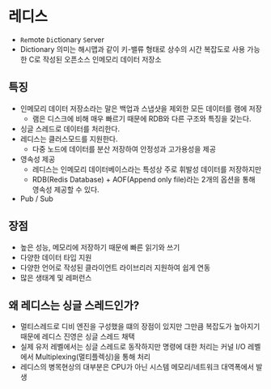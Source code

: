 # 레디스
- `Re`mote `Di`ctionary `S`erver
- Dictionary 의미는 해시맵과 같이 키-밸류 형태로 상수의 시간 복잡도로 사용 가능한 C로 작성된 오픈소스 인메모리 데이터 저장소

## 특징
- 인메모리 데이터 저장소라는 말은 백업과 스냅샷을 제외한 모든 데이터를 램에 저장
  - 램은 디스크에 비해 매우 빠르기 때문에 RDB와 다른 구조와 특징을 갖는다.
- 싱글 스레드로 데이터를 처리한다.
- 레디스는 클러스모드를 지원한다.
  - 다중 노드에 데이터를 분산 저장하여 안정성과 고가용성을 제공
- 영속성 제공
  - 레디스는 인메모리 데이터베이스라는 특성상 주로 휘발성 데이터를 저장하지만  
  - RDB(Redis Database) + AOF(Append only file)라는 2개의 옵션을 통해 영속성 제공할 수 있다.
- Pub / Sub

## 장점
- 높은 성능, 메모리에 저장하기 때문에 빠른 읽기와 쓰기
- 다양한 데이터 타입 지원
- 다양한 언어로 작성된 클라이언트 라이브리러 지원하여 쉽게 연동
- 많은 생태계 및 레퍼런스



## 왜 레디스는 싱글 스레드인가?
- 멀티스레드로 디비 엔진을 구성했을 떄의 장점이 있지만 그만큼 복잡도가 높아지기 때문에 레디스 진영은 싱글 스레드 채택
- 실제 유저 레벨에서는 싱글 스레드로 동작하지만 명령에 대한 처리는 커널 I/O 레벨에서 Multiplexing(멀티플렉싱)을 통해 처리
- 레디스의 병목현상의 대부분은 CPU가 아닌 시스템 메모리/네트워크 대역폭에서 발생

<br>







